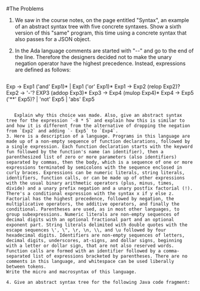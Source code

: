 #The Problems
1. We saw in the course notes, on the page entitled "Syntax", an example of an abstract syntax tree with five concrete syntaxes. Show a sixth version of this "same" program, this time using a concrete syntax that also passes for a JSON object.
2. In the Ada language comments are started with "--" and go to the end of the line. Therefore the designers decided not to make the unary negation operator have the highest precedence. Instead, expressions are defined as follows:

   ```
Exp  → Exp1 ('and' Exp1)*  |  Exp1 ('or' Exp1)*
Exp1 → Exp2 (relop Exp2)?
Exp2 → '-'? EXP3 (addop Exp3)*
Exp3 → Exp4 (mulop Exp4)*
Exp4 → Exp5 ('**'  Exp5)?  |  'not' Exp5  |  'abs' Exp5
```

   Explain why this choice was made. Also, give an abstract syntax tree for the expression `-8 * 5` and explain how this is similar to and how it is different from the alternative of dropping the negation from `Exp2` and adding `- Exp5` to `Exp4`.
3. Here is a description of a language. Programs in this language are made up of a non-empty sequence of function declarations, followed by a single expression. Each function declaration starts with the keyword fun followed by the function's name (an identifier), then a parenthesized list of zero or more parameters (also identifiers) separated by commas, then the body, which is a sequence of one or more expressions terminated by semicolons with the sequence enclosed in curly braces. Expressions can be numeric literals, string literals, identifiers, function calls, or can be made up of other expressions with the usual binary arithmetic operators (plus, minus, times, divide) and a unary prefix negation and a unary postfix factorial (!). There's a conditional expression with the syntax x if y else z. Factorial has the highest precedence, followed by negation, the multiplicative operators, the additive operators, and finally the conditional. Parentheses are used, as in most other languages, to group subexpressions. Numeric literals are non-empty sequences of decimal digits with an optional fractional part and an optional exponent part. String literals delimited with double quotes with the escape sequences \', \", \r, \n, \\, and \u followed by four hexadecimal digits. Identifiers are non-empty sequences of letters, decimal digits, underscores, at-signs, and dollar signs, beginning with a letter or dollar sign, that are not also reserved words. Function calls are formed with an identifier followed by a comma-separated list of expressions bracketed by parentheses. There are no comments in this language, and whitespace can be used liberally between tokens.
Write the micro and macrosyntax of this language.

4. Give an abstract syntax tree for the following Java code fragment: